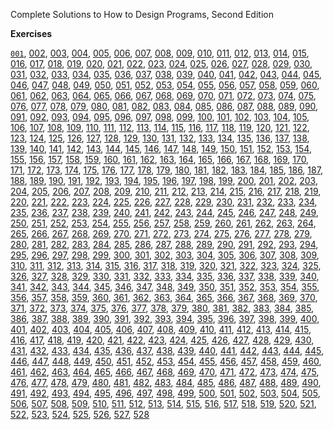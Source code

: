 Complete Solutions to How to Design Programs, Second Edition

**Exercises**

[`001`](https://github.com/how-to-design-programs/how-to-design-programs-solutions/blob/master/src/001.rkt), [002](https://github.com/how-to-design-programs/how-to-design-programs-solutions/blob/master/src/002.rkt), [003](https://github.com/how-to-design-programs/how-to-design-programs-solutions/blob/master/src/003.rkt), [004](https://github.com/how-to-design-programs/how-to-design-programs-solutions/blob/master/src/004.rkt), [005](https://github.com/how-to-design-programs/how-to-design-programs-solutions/blob/master/src/005.rkt), [006](https://github.com/how-to-design-programs/how-to-design-programs-solutions/blob/master/src/006.rkt), [007](https://github.com/how-to-design-programs/how-to-design-programs-solutions/blob/master/src/007.rkt), [008](https://github.com/how-to-design-programs/how-to-design-programs-solutions/blob/master/src/008.rkt), [009](https://github.com/how-to-design-programs/how-to-design-programs-solutions/blob/master/src/009.rkt), [010](https://github.com/how-to-design-programs/how-to-design-programs-solutions/blob/master/src/010.rkt), [011](https://github.com/how-to-design-programs/how-to-design-programs-solutions/blob/master/src/011.rkt), [012](https://github.com/how-to-design-programs/how-to-design-programs-solutions/blob/master/src/012.rkt), [013](https://github.com/how-to-design-programs/how-to-design-programs-solutions/blob/master/src/013.rkt), [014](https://github.com/how-to-design-programs/how-to-design-programs-solutions/blob/master/src/014.rkt), [015](https://github.com/how-to-design-programs/how-to-design-programs-solutions/blob/master/src/015.rkt), [016](https://github.com/how-to-design-programs/how-to-design-programs-solutions/blob/master/src/016.rkt), [017](https://github.com/how-to-design-programs/how-to-design-programs-solutions/blob/master/src/017.rkt), [018](https://github.com/how-to-design-programs/how-to-design-programs-solutions/blob/master/src/018.rkt), [019](https://github.com/how-to-design-programs/how-to-design-programs-solutions/blob/master/src/019.rkt), [020](https://github.com/how-to-design-programs/how-to-design-programs-solutions/blob/master/src/020.rkt), [021](https://github.com/how-to-design-programs/how-to-design-programs-solutions/blob/master/src/021.rkt), [022](https://github.com/how-to-design-programs/how-to-design-programs-solutions/blob/master/src/022.rkt), [023](https://github.com/how-to-design-programs/how-to-design-programs-solutions/blob/master/src/023.rkt), [024](https://github.com/how-to-design-programs/how-to-design-programs-solutions/blob/master/src/024.rkt), [025](https://github.com/how-to-design-programs/how-to-design-programs-solutions/blob/master/src/025.rkt), [026](https://github.com/how-to-design-programs/how-to-design-programs-solutions/blob/master/src/026.rkt), [027](https://github.com/how-to-design-programs/how-to-design-programs-solutions/blob/master/src/027.rkt), [028](https://github.com/how-to-design-programs/how-to-design-programs-solutions/blob/master/src/028.rkt), [029](https://github.com/how-to-design-programs/how-to-design-programs-solutions/blob/master/src/029.rkt), [030](https://github.com/how-to-design-programs/how-to-design-programs-solutions/blob/master/src/030.rkt), [031](https://github.com/how-to-design-programs/how-to-design-programs-solutions/blob/master/src/031.rkt), [032](https://github.com/how-to-design-programs/how-to-design-programs-solutions/blob/master/src/032.rkt), [033](https://github.com/how-to-design-programs/how-to-design-programs-solutions/blob/master/src/033.rkt), [034](https://github.com/how-to-design-programs/how-to-design-programs-solutions/blob/master/src/034.rkt), [035](https://github.com/how-to-design-programs/how-to-design-programs-solutions/blob/master/src/035.rkt), [036](https://github.com/how-to-design-programs/how-to-design-programs-solutions/blob/master/src/036.rkt), [037](https://github.com/how-to-design-programs/how-to-design-programs-solutions/blob/master/src/037.rkt), [038](https://github.com/how-to-design-programs/how-to-design-programs-solutions/blob/master/src/038.rkt), [039](https://github.com/how-to-design-programs/how-to-design-programs-solutions/blob/master/src/039.rkt), [040](https://github.com/how-to-design-programs/how-to-design-programs-solutions/blob/master/src/040.rkt), [041](https://github.com/how-to-design-programs/how-to-design-programs-solutions/blob/master/src/041.rkt), [042](https://github.com/how-to-design-programs/how-to-design-programs-solutions/blob/master/src/042.rkt), [043](https://github.com/how-to-design-programs/how-to-design-programs-solutions/blob/master/src/043.rkt), [044](https://github.com/how-to-design-programs/how-to-design-programs-solutions/blob/master/src/044.rkt), [045](https://github.com/how-to-design-programs/how-to-design-programs-solutions/blob/master/src/045.rkt), [046](https://github.com/how-to-design-programs/how-to-design-programs-solutions/blob/master/src/046.rkt), [047](https://github.com/how-to-design-programs/how-to-design-programs-solutions/blob/master/src/047.rkt), [048](https://github.com/how-to-design-programs/how-to-design-programs-solutions/blob/master/src/048.rkt), [049](https://github.com/how-to-design-programs/how-to-design-programs-solutions/blob/master/src/049.rkt), [050](https://github.com/how-to-design-programs/how-to-design-programs-solutions/blob/master/src/050.rkt), [051](https://github.com/how-to-design-programs/how-to-design-programs-solutions/blob/master/src/051.rkt), [052](https://github.com/how-to-design-programs/how-to-design-programs-solutions/blob/master/src/052.rkt), [053](https://github.com/how-to-design-programs/how-to-design-programs-solutions/blob/master/src/053.rkt), [054](https://github.com/how-to-design-programs/how-to-design-programs-solutions/blob/master/src/054.rkt), [055](https://github.com/how-to-design-programs/how-to-design-programs-solutions/blob/master/src/055.rkt), [056](https://github.com/how-to-design-programs/how-to-design-programs-solutions/blob/master/src/056.rkt), [057](https://github.com/how-to-design-programs/how-to-design-programs-solutions/blob/master/src/057.rkt), [058](https://github.com/how-to-design-programs/how-to-design-programs-solutions/blob/master/src/058.rkt), [059](https://github.com/how-to-design-programs/how-to-design-programs-solutions/blob/master/src/059.rkt), [060](https://github.com/how-to-design-programs/how-to-design-programs-solutions/blob/master/src/060.rkt), [061](https://github.com/how-to-design-programs/how-to-design-programs-solutions/blob/master/src/061.rkt), [062](https://github.com/how-to-design-programs/how-to-design-programs-solutions/blob/master/src/062.rkt), [063](https://github.com/how-to-design-programs/how-to-design-programs-solutions/blob/master/src/063.rkt), [064](https://github.com/how-to-design-programs/how-to-design-programs-solutions/blob/master/src/064.rkt), [065](https://github.com/how-to-design-programs/how-to-design-programs-solutions/blob/master/src/065.rkt), [066](https://github.com/how-to-design-programs/how-to-design-programs-solutions/blob/master/src/066.rkt), [067](https://github.com/how-to-design-programs/how-to-design-programs-solutions/blob/master/src/067.rkt), [068](https://github.com/how-to-design-programs/how-to-design-programs-solutions/blob/master/src/068.rkt), [069](https://github.com/how-to-design-programs/how-to-design-programs-solutions/blob/master/src/069.rkt), [070](https://github.com/how-to-design-programs/how-to-design-programs-solutions/blob/master/src/070.rkt), [071](https://github.com/how-to-design-programs/how-to-design-programs-solutions/blob/master/src/071.rkt), [072](https://github.com/how-to-design-programs/how-to-design-programs-solutions/blob/master/src/072.rkt), [073](https://github.com/how-to-design-programs/how-to-design-programs-solutions/blob/master/src/073.rkt), [074](https://github.com/how-to-design-programs/how-to-design-programs-solutions/blob/master/src/074.rkt), [075](https://github.com/how-to-design-programs/how-to-design-programs-solutions/blob/master/src/075.rkt), [076](https://github.com/how-to-design-programs/how-to-design-programs-solutions/blob/master/src/076.rkt), [077](https://github.com/how-to-design-programs/how-to-design-programs-solutions/blob/master/src/077.rkt), [078](https://github.com/how-to-design-programs/how-to-design-programs-solutions/blob/master/src/078.rkt), [079](https://github.com/how-to-design-programs/how-to-design-programs-solutions/blob/master/src/079.rkt), [080](https://github.com/how-to-design-programs/how-to-design-programs-solutions/blob/master/src/080.rkt), [081](https://github.com/how-to-design-programs/how-to-design-programs-solutions/blob/master/src/081.rkt), [082](https://github.com/how-to-design-programs/how-to-design-programs-solutions/blob/master/src/082.rkt), [083](https://github.com/how-to-design-programs/how-to-design-programs-solutions/blob/master/src/083.rkt), [084](https://github.com/how-to-design-programs/how-to-design-programs-solutions/blob/master/src/084.rkt), [085](https://github.com/how-to-design-programs/how-to-design-programs-solutions/blob/master/src/085.rkt), [086](https://github.com/how-to-design-programs/how-to-design-programs-solutions/blob/master/src/086.rkt), [087](https://github.com/how-to-design-programs/how-to-design-programs-solutions/blob/master/src/087.rkt), [088](https://github.com/how-to-design-programs/how-to-design-programs-solutions/blob/master/src/088.rkt), [089](https://github.com/how-to-design-programs/how-to-design-programs-solutions/blob/master/src/089.rkt), [090](https://github.com/how-to-design-programs/how-to-design-programs-solutions/blob/master/src/090.rkt), [091](https://github.com/how-to-design-programs/how-to-design-programs-solutions/blob/master/src/091.rkt), [092](https://github.com/how-to-design-programs/how-to-design-programs-solutions/blob/master/src/092.rkt), [093](https://github.com/how-to-design-programs/how-to-design-programs-solutions/blob/master/src/093.rkt), [094](https://github.com/how-to-design-programs/how-to-design-programs-solutions/blob/master/src/094.rkt), [095](https://github.com/how-to-design-programs/how-to-design-programs-solutions/blob/master/src/095.rkt), [096](https://github.com/how-to-design-programs/how-to-design-programs-solutions/blob/master/src/096.rkt), [097](https://github.com/how-to-design-programs/how-to-design-programs-solutions/blob/master/src/097.rkt), [098](https://github.com/how-to-design-programs/how-to-design-programs-solutions/blob/master/src/098.rkt), [099](https://github.com/how-to-design-programs/how-to-design-programs-solutions/blob/master/src/099.rkt), [100](https://github.com/how-to-design-programs/how-to-design-programs-solutions/blob/master/src/100.rkt), [101](https://github.com/how-to-design-programs/how-to-design-programs-solutions/blob/master/src/101.rkt), [102](https://github.com/how-to-design-programs/how-to-design-programs-solutions/blob/master/src/102.rkt), [103](https://github.com/how-to-design-programs/how-to-design-programs-solutions/blob/master/src/103.rkt), [104](https://github.com/how-to-design-programs/how-to-design-programs-solutions/blob/master/src/104.rkt), [105](https://github.com/how-to-design-programs/how-to-design-programs-solutions/blob/master/src/105.rkt), [106](https://github.com/how-to-design-programs/how-to-design-programs-solutions/blob/master/src/106.rkt), [107](https://github.com/how-to-design-programs/how-to-design-programs-solutions/blob/master/src/107.rkt), [108](https://github.com/how-to-design-programs/how-to-design-programs-solutions/blob/master/src/108.rkt), [109](https://github.com/how-to-design-programs/how-to-design-programs-solutions/blob/master/src/109.rkt), [110](https://github.com/how-to-design-programs/how-to-design-programs-solutions/blob/master/src/110.rkt), [111](https://github.com/how-to-design-programs/how-to-design-programs-solutions/blob/master/src/111.rkt), [112](https://github.com/how-to-design-programs/how-to-design-programs-solutions/blob/master/src/112.rkt), [113](https://github.com/how-to-design-programs/how-to-design-programs-solutions/blob/master/src/113.rkt), [114](https://github.com/how-to-design-programs/how-to-design-programs-solutions/blob/master/src/114.rkt), [115](https://github.com/how-to-design-programs/how-to-design-programs-solutions/blob/master/src/115.rkt), [116](https://github.com/how-to-design-programs/how-to-design-programs-solutions/blob/master/src/116.rkt), [117](https://github.com/how-to-design-programs/how-to-design-programs-solutions/blob/master/src/117.rkt), [118](https://github.com/how-to-design-programs/how-to-design-programs-solutions/blob/master/src/118.rkt), [119](https://github.com/how-to-design-programs/how-to-design-programs-solutions/blob/master/src/119.rkt), [120](https://github.com/how-to-design-programs/how-to-design-programs-solutions/blob/master/src/120.rkt), [121](https://github.com/how-to-design-programs/how-to-design-programs-solutions/blob/master/src/121.rkt), [122](https://github.com/how-to-design-programs/how-to-design-programs-solutions/blob/master/src/122.rkt), [123](https://github.com/how-to-design-programs/how-to-design-programs-solutions/blob/master/src/123.rkt), [124](https://github.com/how-to-design-programs/how-to-design-programs-solutions/blob/master/src/124.rkt), [125](https://github.com/how-to-design-programs/how-to-design-programs-solutions/blob/master/src/125.rkt), [126](https://github.com/how-to-design-programs/how-to-design-programs-solutions/blob/master/src/126.rkt), [127](https://github.com/how-to-design-programs/how-to-design-programs-solutions/blob/master/src/127.rkt), [128](https://github.com/how-to-design-programs/how-to-design-programs-solutions/blob/master/src/128.rkt), [129](https://github.com/how-to-design-programs/how-to-design-programs-solutions/blob/master/src/129.rkt), [130](https://github.com/how-to-design-programs/how-to-design-programs-solutions/blob/master/src/130.rkt), [131](https://github.com/how-to-design-programs/how-to-design-programs-solutions/blob/master/src/131.rkt), [132](https://github.com/how-to-design-programs/how-to-design-programs-solutions/blob/master/src/132.rkt), [133](https://github.com/how-to-design-programs/how-to-design-programs-solutions/blob/master/src/133.rkt), [134](https://github.com/how-to-design-programs/how-to-design-programs-solutions/blob/master/src/134.rkt), [135](https://github.com/how-to-design-programs/how-to-design-programs-solutions/blob/master/src/135.rkt), [136](https://github.com/how-to-design-programs/how-to-design-programs-solutions/blob/master/src/136.rkt), [137](https://github.com/how-to-design-programs/how-to-design-programs-solutions/blob/master/src/137.rkt), [138](https://github.com/how-to-design-programs/how-to-design-programs-solutions/blob/master/src/138.rkt), [139](https://github.com/how-to-design-programs/how-to-design-programs-solutions/blob/master/src/139.rkt), [140](https://github.com/how-to-design-programs/how-to-design-programs-solutions/blob/master/src/140.rkt), [141](https://github.com/how-to-design-programs/how-to-design-programs-solutions/blob/master/src/141.rkt), [142](https://github.com/how-to-design-programs/how-to-design-programs-solutions/blob/master/src/142.rkt), [143](https://github.com/how-to-design-programs/how-to-design-programs-solutions/blob/master/src/143.rkt), [144](https://github.com/how-to-design-programs/how-to-design-programs-solutions/blob/master/src/144.rkt), [145](https://github.com/how-to-design-programs/how-to-design-programs-solutions/blob/master/src/145.rkt), [146](https://github.com/how-to-design-programs/how-to-design-programs-solutions/blob/master/src/146.rkt), [147](https://github.com/how-to-design-programs/how-to-design-programs-solutions/blob/master/src/147.rkt), [148](https://github.com/how-to-design-programs/how-to-design-programs-solutions/blob/master/src/148.rkt), [149](https://github.com/how-to-design-programs/how-to-design-programs-solutions/blob/master/src/149.rkt), [150](https://github.com/how-to-design-programs/how-to-design-programs-solutions/blob/master/src/150.rkt), [151](https://github.com/how-to-design-programs/how-to-design-programs-solutions/blob/master/src/151.rkt), [152](https://github.com/how-to-design-programs/how-to-design-programs-solutions/blob/master/src/152.rkt), [153](https://github.com/how-to-design-programs/how-to-design-programs-solutions/blob/master/src/153.rkt), [154](https://github.com/how-to-design-programs/how-to-design-programs-solutions/blob/master/src/154.rkt), [155](https://github.com/how-to-design-programs/how-to-design-programs-solutions/blob/master/src/155.rkt), [156](https://github.com/how-to-design-programs/how-to-design-programs-solutions/blob/master/src/156.rkt), [157](https://github.com/how-to-design-programs/how-to-design-programs-solutions/blob/master/src/157.rkt), [158](https://github.com/how-to-design-programs/how-to-design-programs-solutions/blob/master/src/158.rkt), [159](https://github.com/how-to-design-programs/how-to-design-programs-solutions/blob/master/src/159.rkt), [160](https://github.com/how-to-design-programs/how-to-design-programs-solutions/blob/master/src/160.rkt), [161](https://github.com/how-to-design-programs/how-to-design-programs-solutions/blob/master/src/161.rkt), [162](https://github.com/how-to-design-programs/how-to-design-programs-solutions/blob/master/src/162.rkt), [163](https://github.com/how-to-design-programs/how-to-design-programs-solutions/blob/master/src/163.rkt), [164](https://github.com/how-to-design-programs/how-to-design-programs-solutions/blob/master/src/164.rkt), [165](https://github.com/how-to-design-programs/how-to-design-programs-solutions/blob/master/src/165.rkt), [166](https://github.com/how-to-design-programs/how-to-design-programs-solutions/blob/master/src/166.rkt), [167](https://github.com/how-to-design-programs/how-to-design-programs-solutions/blob/master/src/167.rkt), [168](https://github.com/how-to-design-programs/how-to-design-programs-solutions/blob/master/src/168.rkt), [169](https://github.com/how-to-design-programs/how-to-design-programs-solutions/blob/master/src/169.rkt), [170](https://github.com/how-to-design-programs/how-to-design-programs-solutions/blob/master/src/170.rkt), [171](https://github.com/how-to-design-programs/how-to-design-programs-solutions/blob/master/src/171.rkt), [172](https://github.com/how-to-design-programs/how-to-design-programs-solutions/blob/master/src/172.rkt), [173](https://github.com/how-to-design-programs/how-to-design-programs-solutions/blob/master/src/173.rkt), [174](https://github.com/how-to-design-programs/how-to-design-programs-solutions/blob/master/src/174.rkt), [175](https://github.com/how-to-design-programs/how-to-design-programs-solutions/blob/master/src/175.rkt), [176](https://github.com/how-to-design-programs/how-to-design-programs-solutions/blob/master/src/176.rkt), [177](https://github.com/how-to-design-programs/how-to-design-programs-solutions/blob/master/src/177.rkt), [178](https://github.com/how-to-design-programs/how-to-design-programs-solutions/blob/master/src/178.rkt), [179](https://github.com/how-to-design-programs/how-to-design-programs-solutions/blob/master/src/179.rkt), [180](https://github.com/how-to-design-programs/how-to-design-programs-solutions/blob/master/src/180.rkt), [181](https://github.com/how-to-design-programs/how-to-design-programs-solutions/blob/master/src/181.rkt), [182](https://github.com/how-to-design-programs/how-to-design-programs-solutions/blob/master/src/182.rkt), [183](https://github.com/how-to-design-programs/how-to-design-programs-solutions/blob/master/src/183.rkt), [184](https://github.com/how-to-design-programs/how-to-design-programs-solutions/blob/master/src/184.rkt), [185](https://github.com/how-to-design-programs/how-to-design-programs-solutions/blob/master/src/185.rkt), [186](https://github.com/how-to-design-programs/how-to-design-programs-solutions/blob/master/src/186.rkt), [187](https://github.com/how-to-design-programs/how-to-design-programs-solutions/blob/master/src/187.rkt), [188](https://github.com/how-to-design-programs/how-to-design-programs-solutions/blob/master/src/188.rkt), [189](https://github.com/how-to-design-programs/how-to-design-programs-solutions/blob/master/src/189.rkt), [190](https://github.com/how-to-design-programs/how-to-design-programs-solutions/blob/master/src/190.rkt), [191](https://github.com/how-to-design-programs/how-to-design-programs-solutions/blob/master/src/191.rkt), [192](https://github.com/how-to-design-programs/how-to-design-programs-solutions/blob/master/src/192.rkt), [193](https://github.com/how-to-design-programs/how-to-design-programs-solutions/blob/master/src/193.rkt), [194](https://github.com/how-to-design-programs/how-to-design-programs-solutions/blob/master/src/194.rkt), [195](https://github.com/how-to-design-programs/how-to-design-programs-solutions/blob/master/src/195.rkt), [196](https://github.com/how-to-design-programs/how-to-design-programs-solutions/blob/master/src/196.rkt), [197](https://github.com/how-to-design-programs/how-to-design-programs-solutions/blob/master/src/197.rkt), [198](https://github.com/how-to-design-programs/how-to-design-programs-solutions/blob/master/src/198.rkt), [199](https://github.com/how-to-design-programs/how-to-design-programs-solutions/blob/master/src/199.rkt), [200](https://github.com/how-to-design-programs/how-to-design-programs-solutions/blob/master/src/200.rkt), [201](https://github.com/how-to-design-programs/how-to-design-programs-solutions/blob/master/src/201.rkt), [202](https://github.com/how-to-design-programs/how-to-design-programs-solutions/blob/master/src/202.rkt), [203](https://github.com/how-to-design-programs/how-to-design-programs-solutions/blob/master/src/203.rkt), [204](https://github.com/how-to-design-programs/how-to-design-programs-solutions/blob/master/src/204.rkt), [205](https://github.com/how-to-design-programs/how-to-design-programs-solutions/blob/master/src/205.rkt), [206](https://github.com/how-to-design-programs/how-to-design-programs-solutions/blob/master/src/206.rkt), [207](https://github.com/how-to-design-programs/how-to-design-programs-solutions/blob/master/src/207.rkt), [208](https://github.com/how-to-design-programs/how-to-design-programs-solutions/blob/master/src/208.rkt), [209](https://github.com/how-to-design-programs/how-to-design-programs-solutions/blob/master/src/209.rkt), [210](https://github.com/how-to-design-programs/how-to-design-programs-solutions/blob/master/src/210.rkt), [211](https://github.com/how-to-design-programs/how-to-design-programs-solutions/blob/master/src/211.rkt), [212](https://github.com/how-to-design-programs/how-to-design-programs-solutions/blob/master/src/212.rkt), [213](https://github.com/how-to-design-programs/how-to-design-programs-solutions/blob/master/src/213.rkt), [214](https://github.com/how-to-design-programs/how-to-design-programs-solutions/blob/master/src/214.rkt), [215](https://github.com/how-to-design-programs/how-to-design-programs-solutions/blob/master/src/215.rkt), [216](https://github.com/how-to-design-programs/how-to-design-programs-solutions/blob/master/src/216.rkt), [217](https://github.com/how-to-design-programs/how-to-design-programs-solutions/blob/master/src/217.rkt), [218](https://github.com/how-to-design-programs/how-to-design-programs-solutions/blob/master/src/218.rkt), [219](https://github.com/how-to-design-programs/how-to-design-programs-solutions/blob/master/src/219.rkt), [220](https://github.com/how-to-design-programs/how-to-design-programs-solutions/blob/master/src/220.rkt), [221](https://github.com/how-to-design-programs/how-to-design-programs-solutions/blob/master/src/221.rkt), [222](https://github.com/how-to-design-programs/how-to-design-programs-solutions/blob/master/src/222.rkt), [223](https://github.com/how-to-design-programs/how-to-design-programs-solutions/blob/master/src/223.rkt), [224](https://github.com/how-to-design-programs/how-to-design-programs-solutions/blob/master/src/224.rkt), [225](https://github.com/how-to-design-programs/how-to-design-programs-solutions/blob/master/src/225.rkt), [226](https://github.com/how-to-design-programs/how-to-design-programs-solutions/blob/master/src/226.rkt), [227](https://github.com/how-to-design-programs/how-to-design-programs-solutions/blob/master/src/227.rkt), [228](https://github.com/how-to-design-programs/how-to-design-programs-solutions/blob/master/src/228.rkt), [229](https://github.com/how-to-design-programs/how-to-design-programs-solutions/blob/master/src/229.rkt), [230](https://github.com/how-to-design-programs/how-to-design-programs-solutions/blob/master/src/230.rkt), [231](https://github.com/how-to-design-programs/how-to-design-programs-solutions/blob/master/src/231.rkt), [232](https://github.com/how-to-design-programs/how-to-design-programs-solutions/blob/master/src/232.rkt), [233](https://github.com/how-to-design-programs/how-to-design-programs-solutions/blob/master/src/233.rkt), [234](https://github.com/how-to-design-programs/how-to-design-programs-solutions/blob/master/src/234.rkt), [235](https://github.com/how-to-design-programs/how-to-design-programs-solutions/blob/master/src/235.rkt), [236](https://github.com/how-to-design-programs/how-to-design-programs-solutions/blob/master/src/236.rkt), [237](https://github.com/how-to-design-programs/how-to-design-programs-solutions/blob/master/src/237.rkt), [238](https://github.com/how-to-design-programs/how-to-design-programs-solutions/blob/master/src/238.rkt), [239](https://github.com/how-to-design-programs/how-to-design-programs-solutions/blob/master/src/239.rkt), [240](https://github.com/how-to-design-programs/how-to-design-programs-solutions/blob/master/src/240.rkt), [241](https://github.com/how-to-design-programs/how-to-design-programs-solutions/blob/master/src/241.rkt), [242](https://github.com/how-to-design-programs/how-to-design-programs-solutions/blob/master/src/242.rkt), [243](https://github.com/how-to-design-programs/how-to-design-programs-solutions/blob/master/src/243.rkt), [244](https://github.com/how-to-design-programs/how-to-design-programs-solutions/blob/master/src/244.rkt), [245](https://github.com/how-to-design-programs/how-to-design-programs-solutions/blob/master/src/245.rkt), [246](https://github.com/how-to-design-programs/how-to-design-programs-solutions/blob/master/src/246.rkt), [247](https://github.com/how-to-design-programs/how-to-design-programs-solutions/blob/master/src/247.rkt), [248](https://github.com/how-to-design-programs/how-to-design-programs-solutions/blob/master/src/248.rkt), [249](https://github.com/how-to-design-programs/how-to-design-programs-solutions/blob/master/src/249.rkt), [250](https://github.com/how-to-design-programs/how-to-design-programs-solutions/blob/master/src/250.rkt), [251](https://github.com/how-to-design-programs/how-to-design-programs-solutions/blob/master/src/251.rkt), [252](https://github.com/how-to-design-programs/how-to-design-programs-solutions/blob/master/src/252.rkt), [253](https://github.com/how-to-design-programs/how-to-design-programs-solutions/blob/master/src/253.rkt), [254](https://github.com/how-to-design-programs/how-to-design-programs-solutions/blob/master/src/254.rkt), [255](https://github.com/how-to-design-programs/how-to-design-programs-solutions/blob/master/src/255.rkt), [256](https://github.com/how-to-design-programs/how-to-design-programs-solutions/blob/master/src/256.rkt), [257](https://github.com/how-to-design-programs/how-to-design-programs-solutions/blob/master/src/257.rkt), [258](https://github.com/how-to-design-programs/how-to-design-programs-solutions/blob/master/src/258.rkt), [259](https://github.com/how-to-design-programs/how-to-design-programs-solutions/blob/master/src/259.rkt), [260](https://github.com/how-to-design-programs/how-to-design-programs-solutions/blob/master/src/260.rkt), [261](https://github.com/how-to-design-programs/how-to-design-programs-solutions/blob/master/src/261.rkt), [262](https://github.com/how-to-design-programs/how-to-design-programs-solutions/blob/master/src/262.rkt), [263](https://github.com/how-to-design-programs/how-to-design-programs-solutions/blob/master/src/263.rkt), [264](https://github.com/how-to-design-programs/how-to-design-programs-solutions/blob/master/src/264.rkt), [265](https://github.com/how-to-design-programs/how-to-design-programs-solutions/blob/master/src/265.rkt), [266](https://github.com/how-to-design-programs/how-to-design-programs-solutions/blob/master/src/266.rkt), [267](https://github.com/how-to-design-programs/how-to-design-programs-solutions/blob/master/src/267.rkt), [268](https://github.com/how-to-design-programs/how-to-design-programs-solutions/blob/master/src/268.rkt), [269](https://github.com/how-to-design-programs/how-to-design-programs-solutions/blob/master/src/269.rkt), [270](https://github.com/how-to-design-programs/how-to-design-programs-solutions/blob/master/src/270.rkt), [271](https://github.com/how-to-design-programs/how-to-design-programs-solutions/blob/master/src/271.rkt), [272](https://github.com/how-to-design-programs/how-to-design-programs-solutions/blob/master/src/272.rkt), [273](https://github.com/how-to-design-programs/how-to-design-programs-solutions/blob/master/src/273.rkt), [274](https://github.com/how-to-design-programs/how-to-design-programs-solutions/blob/master/src/274.rkt), [275](https://github.com/how-to-design-programs/how-to-design-programs-solutions/blob/master/src/275.rkt), [276](https://github.com/how-to-design-programs/how-to-design-programs-solutions/blob/master/src/276.rkt), [277](https://github.com/how-to-design-programs/how-to-design-programs-solutions/blob/master/src/277.rkt), [278](https://github.com/how-to-design-programs/how-to-design-programs-solutions/blob/master/src/278.rkt), [279](https://github.com/how-to-design-programs/how-to-design-programs-solutions/blob/master/src/279.rkt), [280](https://github.com/how-to-design-programs/how-to-design-programs-solutions/blob/master/src/280.rkt), [281](https://github.com/how-to-design-programs/how-to-design-programs-solutions/blob/master/src/281.rkt), [282](https://github.com/how-to-design-programs/how-to-design-programs-solutions/blob/master/src/282.rkt), [283](https://github.com/how-to-design-programs/how-to-design-programs-solutions/blob/master/src/283.rkt), [284](https://github.com/how-to-design-programs/how-to-design-programs-solutions/blob/master/src/284.rkt), [285](https://github.com/how-to-design-programs/how-to-design-programs-solutions/blob/master/src/285.rkt), [286](https://github.com/how-to-design-programs/how-to-design-programs-solutions/blob/master/src/286.rkt), [287](https://github.com/how-to-design-programs/how-to-design-programs-solutions/blob/master/src/287.rkt), [288](https://github.com/how-to-design-programs/how-to-design-programs-solutions/blob/master/src/288.rkt), [289](https://github.com/how-to-design-programs/how-to-design-programs-solutions/blob/master/src/289.rkt), [290](https://github.com/how-to-design-programs/how-to-design-programs-solutions/blob/master/src/290.rkt), [291](https://github.com/how-to-design-programs/how-to-design-programs-solutions/blob/master/src/291.rkt), [292](https://github.com/how-to-design-programs/how-to-design-programs-solutions/blob/master/src/292.rkt), [293](https://github.com/how-to-design-programs/how-to-design-programs-solutions/blob/master/src/293.rkt), [294](https://github.com/how-to-design-programs/how-to-design-programs-solutions/blob/master/src/294.rkt), [295](https://github.com/how-to-design-programs/how-to-design-programs-solutions/blob/master/src/295.rkt), [296](https://github.com/how-to-design-programs/how-to-design-programs-solutions/blob/master/src/296.rkt), [297](https://github.com/how-to-design-programs/how-to-design-programs-solutions/blob/master/src/297.rkt), [298](https://github.com/how-to-design-programs/how-to-design-programs-solutions/blob/master/src/298.rkt), [299](https://github.com/how-to-design-programs/how-to-design-programs-solutions/blob/master/src/299.rkt), [300](https://github.com/how-to-design-programs/how-to-design-programs-solutions/blob/master/src/300.rkt), [301](https://github.com/how-to-design-programs/how-to-design-programs-solutions/blob/master/src/301.rkt), [302](https://github.com/how-to-design-programs/how-to-design-programs-solutions/blob/master/src/302.rkt), [303](https://github.com/how-to-design-programs/how-to-design-programs-solutions/blob/master/src/303.rkt), [304](https://github.com/how-to-design-programs/how-to-design-programs-solutions/blob/master/src/304.rkt), [305](https://github.com/how-to-design-programs/how-to-design-programs-solutions/blob/master/src/305.rkt), [306](https://github.com/how-to-design-programs/how-to-design-programs-solutions/blob/master/src/306.rkt), [307](https://github.com/how-to-design-programs/how-to-design-programs-solutions/blob/master/src/307.rkt), [308](https://github.com/how-to-design-programs/how-to-design-programs-solutions/blob/master/src/308.rkt), [309](https://github.com/how-to-design-programs/how-to-design-programs-solutions/blob/master/src/309.rkt), [310](https://github.com/how-to-design-programs/how-to-design-programs-solutions/blob/master/src/310.rkt), [311](https://github.com/how-to-design-programs/how-to-design-programs-solutions/blob/master/src/311.rkt), [312](https://github.com/how-to-design-programs/how-to-design-programs-solutions/blob/master/src/312.rkt), [313](https://github.com/how-to-design-programs/how-to-design-programs-solutions/blob/master/src/313.rkt), [314](https://github.com/how-to-design-programs/how-to-design-programs-solutions/blob/master/src/314.rkt), [315](https://github.com/how-to-design-programs/how-to-design-programs-solutions/blob/master/src/315.rkt), [316](https://github.com/how-to-design-programs/how-to-design-programs-solutions/blob/master/src/316.rkt), [317](https://github.com/how-to-design-programs/how-to-design-programs-solutions/blob/master/src/317.rkt), [318](https://github.com/how-to-design-programs/how-to-design-programs-solutions/blob/master/src/318.rkt), [319](https://github.com/how-to-design-programs/how-to-design-programs-solutions/blob/master/src/319.rkt), [320](https://github.com/how-to-design-programs/how-to-design-programs-solutions/blob/master/src/320.rkt), [321](https://github.com/how-to-design-programs/how-to-design-programs-solutions/blob/master/src/321.rkt), [322](https://github.com/how-to-design-programs/how-to-design-programs-solutions/blob/master/src/322.rkt), [323](https://github.com/how-to-design-programs/how-to-design-programs-solutions/blob/master/src/323.rkt), [324](https://github.com/how-to-design-programs/how-to-design-programs-solutions/blob/master/src/324.rkt), [325](https://github.com/how-to-design-programs/how-to-design-programs-solutions/blob/master/src/325.rkt), [326](https://github.com/how-to-design-programs/how-to-design-programs-solutions/blob/master/src/326.rkt), [327](https://github.com/how-to-design-programs/how-to-design-programs-solutions/blob/master/src/327.rkt), [328](https://github.com/how-to-design-programs/how-to-design-programs-solutions/blob/master/src/328.rkt), [329](https://github.com/how-to-design-programs/how-to-design-programs-solutions/blob/master/src/329.rkt), [330](https://github.com/how-to-design-programs/how-to-design-programs-solutions/blob/master/src/330.rkt), [331](https://github.com/how-to-design-programs/how-to-design-programs-solutions/blob/master/src/331.rkt), [332](https://github.com/how-to-design-programs/how-to-design-programs-solutions/blob/master/src/332.rkt), [333](https://github.com/how-to-design-programs/how-to-design-programs-solutions/blob/master/src/333.rkt), [334](https://github.com/how-to-design-programs/how-to-design-programs-solutions/blob/master/src/334.rkt), [335](https://github.com/how-to-design-programs/how-to-design-programs-solutions/blob/master/src/335.rkt), [336](https://github.com/how-to-design-programs/how-to-design-programs-solutions/blob/master/src/336.rkt), [337](https://github.com/how-to-design-programs/how-to-design-programs-solutions/blob/master/src/337.rkt), [338](https://github.com/how-to-design-programs/how-to-design-programs-solutions/blob/master/src/338.rkt), [339](https://github.com/how-to-design-programs/how-to-design-programs-solutions/blob/master/src/339.rkt), [340](https://github.com/how-to-design-programs/how-to-design-programs-solutions/blob/master/src/340.rkt), [341](https://github.com/how-to-design-programs/how-to-design-programs-solutions/blob/master/src/341.rkt), [342](https://github.com/how-to-design-programs/how-to-design-programs-solutions/blob/master/src/342.rkt), [343](https://github.com/how-to-design-programs/how-to-design-programs-solutions/blob/master/src/343.rkt), [344](https://github.com/how-to-design-programs/how-to-design-programs-solutions/blob/master/src/344.rkt), [345](https://github.com/how-to-design-programs/how-to-design-programs-solutions/blob/master/src/345.rkt), [346](https://github.com/how-to-design-programs/how-to-design-programs-solutions/blob/master/src/346.rkt), [347](https://github.com/how-to-design-programs/how-to-design-programs-solutions/blob/master/src/347.rkt), [348](https://github.com/how-to-design-programs/how-to-design-programs-solutions/blob/master/src/348.rkt), [349](https://github.com/how-to-design-programs/how-to-design-programs-solutions/blob/master/src/349.rkt), [350](https://github.com/how-to-design-programs/how-to-design-programs-solutions/blob/master/src/350.rkt), [351](https://github.com/how-to-design-programs/how-to-design-programs-solutions/blob/master/src/351.rkt), [352](https://github.com/how-to-design-programs/how-to-design-programs-solutions/blob/master/src/352.rkt), [353](https://github.com/how-to-design-programs/how-to-design-programs-solutions/blob/master/src/353.rkt), [354](https://github.com/how-to-design-programs/how-to-design-programs-solutions/blob/master/src/354.rkt), [355](https://github.com/how-to-design-programs/how-to-design-programs-solutions/blob/master/src/355.rkt), [356](https://github.com/how-to-design-programs/how-to-design-programs-solutions/blob/master/src/356.rkt), [357](https://github.com/how-to-design-programs/how-to-design-programs-solutions/blob/master/src/357.rkt), [358](https://github.com/how-to-design-programs/how-to-design-programs-solutions/blob/master/src/358.rkt), [359](https://github.com/how-to-design-programs/how-to-design-programs-solutions/blob/master/src/359.rkt), [360](https://github.com/how-to-design-programs/how-to-design-programs-solutions/blob/master/src/360.rkt), [361](https://github.com/how-to-design-programs/how-to-design-programs-solutions/blob/master/src/361.rkt), [362](https://github.com/how-to-design-programs/how-to-design-programs-solutions/blob/master/src/362.rkt), [363](https://github.com/how-to-design-programs/how-to-design-programs-solutions/blob/master/src/363.rkt), [364](https://github.com/how-to-design-programs/how-to-design-programs-solutions/blob/master/src/364.rkt), [365](https://github.com/how-to-design-programs/how-to-design-programs-solutions/blob/master/src/365.rkt), [366](https://github.com/how-to-design-programs/how-to-design-programs-solutions/blob/master/src/366.rkt), [367](https://github.com/how-to-design-programs/how-to-design-programs-solutions/blob/master/src/367.rkt), [368](https://github.com/how-to-design-programs/how-to-design-programs-solutions/blob/master/src/368.rkt), [369](https://github.com/how-to-design-programs/how-to-design-programs-solutions/blob/master/src/369.rkt), [370](https://github.com/how-to-design-programs/how-to-design-programs-solutions/blob/master/src/370.rkt), [371](https://github.com/how-to-design-programs/how-to-design-programs-solutions/blob/master/src/371.rkt), [372](https://github.com/how-to-design-programs/how-to-design-programs-solutions/blob/master/src/372.rkt), [373](https://github.com/how-to-design-programs/how-to-design-programs-solutions/blob/master/src/373.rkt), [374](https://github.com/how-to-design-programs/how-to-design-programs-solutions/blob/master/src/374.rkt), [375](https://github.com/how-to-design-programs/how-to-design-programs-solutions/blob/master/src/375.rkt), [376](https://github.com/how-to-design-programs/how-to-design-programs-solutions/blob/master/src/376.rkt), [377](https://github.com/how-to-design-programs/how-to-design-programs-solutions/blob/master/src/377.rkt), [378](https://github.com/how-to-design-programs/how-to-design-programs-solutions/blob/master/src/378.rkt), [379](https://github.com/how-to-design-programs/how-to-design-programs-solutions/blob/master/src/379.rkt), [380](https://github.com/how-to-design-programs/how-to-design-programs-solutions/blob/master/src/380.rkt), [381](https://github.com/how-to-design-programs/how-to-design-programs-solutions/blob/master/src/381.rkt), [382](https://github.com/how-to-design-programs/how-to-design-programs-solutions/blob/master/src/382.rkt), [383](https://github.com/how-to-design-programs/how-to-design-programs-solutions/blob/master/src/383.rkt), [384](https://github.com/how-to-design-programs/how-to-design-programs-solutions/blob/master/src/384.rkt), [385](https://github.com/how-to-design-programs/how-to-design-programs-solutions/blob/master/src/385.rkt), [386](https://github.com/how-to-design-programs/how-to-design-programs-solutions/blob/master/src/386.rkt), [387](https://github.com/how-to-design-programs/how-to-design-programs-solutions/blob/master/src/387.rkt), [388](https://github.com/how-to-design-programs/how-to-design-programs-solutions/blob/master/src/388.rkt), [389](https://github.com/how-to-design-programs/how-to-design-programs-solutions/blob/master/src/389.rkt), [390](https://github.com/how-to-design-programs/how-to-design-programs-solutions/blob/master/src/390.rkt), [391](https://github.com/how-to-design-programs/how-to-design-programs-solutions/blob/master/src/391.rkt), [392](https://github.com/how-to-design-programs/how-to-design-programs-solutions/blob/master/src/392.rkt), [393](https://github.com/how-to-design-programs/how-to-design-programs-solutions/blob/master/src/393.rkt), [394](https://github.com/how-to-design-programs/how-to-design-programs-solutions/blob/master/src/394.rkt), [395](https://github.com/how-to-design-programs/how-to-design-programs-solutions/blob/master/src/395.rkt), [396](https://github.com/how-to-design-programs/how-to-design-programs-solutions/blob/master/src/396.rkt), [397](https://github.com/how-to-design-programs/how-to-design-programs-solutions/blob/master/src/397.rkt), [398](https://github.com/how-to-design-programs/how-to-design-programs-solutions/blob/master/src/398.rkt), [399](https://github.com/how-to-design-programs/how-to-design-programs-solutions/blob/master/src/399.rkt), [400](https://github.com/how-to-design-programs/how-to-design-programs-solutions/blob/master/src/400.rkt), [401](https://github.com/how-to-design-programs/how-to-design-programs-solutions/blob/master/src/401.rkt), [402](https://github.com/how-to-design-programs/how-to-design-programs-solutions/blob/master/src/402.rkt), [403](https://github.com/how-to-design-programs/how-to-design-programs-solutions/blob/master/src/403.rkt), [404](https://github.com/how-to-design-programs/how-to-design-programs-solutions/blob/master/src/404.rkt), [405](https://github.com/how-to-design-programs/how-to-design-programs-solutions/blob/master/src/405.rkt), [406](https://github.com/how-to-design-programs/how-to-design-programs-solutions/blob/master/src/406.rkt), [407](https://github.com/how-to-design-programs/how-to-design-programs-solutions/blob/master/src/407.rkt), [408](https://github.com/how-to-design-programs/how-to-design-programs-solutions/blob/master/src/408.rkt), [409](https://github.com/how-to-design-programs/how-to-design-programs-solutions/blob/master/src/409.rkt), [410](https://github.com/how-to-design-programs/how-to-design-programs-solutions/blob/master/src/410.rkt), [411](https://github.com/how-to-design-programs/how-to-design-programs-solutions/blob/master/src/411.rkt), [412](https://github.com/how-to-design-programs/how-to-design-programs-solutions/blob/master/src/412.rkt), [413](https://github.com/how-to-design-programs/how-to-design-programs-solutions/blob/master/src/413.rkt), [414](https://github.com/how-to-design-programs/how-to-design-programs-solutions/blob/master/src/414.rkt), [415](https://github.com/how-to-design-programs/how-to-design-programs-solutions/blob/master/src/415.rkt), [416](https://github.com/how-to-design-programs/how-to-design-programs-solutions/blob/master/src/416.rkt), [417](https://github.com/how-to-design-programs/how-to-design-programs-solutions/blob/master/src/417.rkt), [418](https://github.com/how-to-design-programs/how-to-design-programs-solutions/blob/master/src/418.rkt), [419](https://github.com/how-to-design-programs/how-to-design-programs-solutions/blob/master/src/419.rkt), [420](https://github.com/how-to-design-programs/how-to-design-programs-solutions/blob/master/src/420.rkt), [421](https://github.com/how-to-design-programs/how-to-design-programs-solutions/blob/master/src/421.rkt), [422](https://github.com/how-to-design-programs/how-to-design-programs-solutions/blob/master/src/422.rkt), [423](https://github.com/how-to-design-programs/how-to-design-programs-solutions/blob/master/src/423.rkt), [424](https://github.com/how-to-design-programs/how-to-design-programs-solutions/blob/master/src/424.rkt), [425](https://github.com/how-to-design-programs/how-to-design-programs-solutions/blob/master/src/425.rkt), [426](https://github.com/how-to-design-programs/how-to-design-programs-solutions/blob/master/src/426.rkt), [427](https://github.com/how-to-design-programs/how-to-design-programs-solutions/blob/master/src/427.rkt), [428](https://github.com/how-to-design-programs/how-to-design-programs-solutions/blob/master/src/428.rkt), [429](https://github.com/how-to-design-programs/how-to-design-programs-solutions/blob/master/src/429.rkt), [430](https://github.com/how-to-design-programs/how-to-design-programs-solutions/blob/master/src/430.rkt), [431](https://github.com/how-to-design-programs/how-to-design-programs-solutions/blob/master/src/431.rkt), [432](https://github.com/how-to-design-programs/how-to-design-programs-solutions/blob/master/src/432.rkt), [433](https://github.com/how-to-design-programs/how-to-design-programs-solutions/blob/master/src/433.rkt), [434](https://github.com/how-to-design-programs/how-to-design-programs-solutions/blob/master/src/434.rkt), [435](https://github.com/how-to-design-programs/how-to-design-programs-solutions/blob/master/src/435.rkt), [436](https://github.com/how-to-design-programs/how-to-design-programs-solutions/blob/master/src/436.rkt), [437](https://github.com/how-to-design-programs/how-to-design-programs-solutions/blob/master/src/437.rkt), [438](https://github.com/how-to-design-programs/how-to-design-programs-solutions/blob/master/src/438.rkt), [439](https://github.com/how-to-design-programs/how-to-design-programs-solutions/blob/master/src/439.rkt), [440](https://github.com/how-to-design-programs/how-to-design-programs-solutions/blob/master/src/440.rkt), [441](https://github.com/how-to-design-programs/how-to-design-programs-solutions/blob/master/src/441.rkt), [442](https://github.com/how-to-design-programs/how-to-design-programs-solutions/blob/master/src/442.rkt), [443](https://github.com/how-to-design-programs/how-to-design-programs-solutions/blob/master/src/443.rkt), [444](https://github.com/how-to-design-programs/how-to-design-programs-solutions/blob/master/src/444.rkt), [445](https://github.com/how-to-design-programs/how-to-design-programs-solutions/blob/master/src/445.rkt), [446](https://github.com/how-to-design-programs/how-to-design-programs-solutions/blob/master/src/446.rkt), [447](https://github.com/how-to-design-programs/how-to-design-programs-solutions/blob/master/src/447.rkt), [448](https://github.com/how-to-design-programs/how-to-design-programs-solutions/blob/master/src/448.rkt), [449](https://github.com/how-to-design-programs/how-to-design-programs-solutions/blob/master/src/449.rkt), [450](https://github.com/how-to-design-programs/how-to-design-programs-solutions/blob/master/src/450.rkt), [451](https://github.com/how-to-design-programs/how-to-design-programs-solutions/blob/master/src/451.rkt), [452](https://github.com/how-to-design-programs/how-to-design-programs-solutions/blob/master/src/452.rkt), [453](https://github.com/how-to-design-programs/how-to-design-programs-solutions/blob/master/src/453.rkt), [454](https://github.com/how-to-design-programs/how-to-design-programs-solutions/blob/master/src/454.rkt), [455](https://github.com/how-to-design-programs/how-to-design-programs-solutions/blob/master/src/455.rkt), [456](https://github.com/how-to-design-programs/how-to-design-programs-solutions/blob/master/src/456.rkt), [457](https://github.com/how-to-design-programs/how-to-design-programs-solutions/blob/master/src/457.rkt), [458](https://github.com/how-to-design-programs/how-to-design-programs-solutions/blob/master/src/458.rkt), [459](https://github.com/how-to-design-programs/how-to-design-programs-solutions/blob/master/src/459.rkt), [460](https://github.com/how-to-design-programs/how-to-design-programs-solutions/blob/master/src/460.rkt), [461](https://github.com/how-to-design-programs/how-to-design-programs-solutions/blob/master/src/461.rkt), [462](https://github.com/how-to-design-programs/how-to-design-programs-solutions/blob/master/src/462.rkt), [463](https://github.com/how-to-design-programs/how-to-design-programs-solutions/blob/master/src/463.rkt), [464](https://github.com/how-to-design-programs/how-to-design-programs-solutions/blob/master/src/464.rkt), [465](https://github.com/how-to-design-programs/how-to-design-programs-solutions/blob/master/src/465.rkt), [466](https://github.com/how-to-design-programs/how-to-design-programs-solutions/blob/master/src/466.rkt), [467](https://github.com/how-to-design-programs/how-to-design-programs-solutions/blob/master/src/467.rkt), [468](https://github.com/how-to-design-programs/how-to-design-programs-solutions/blob/master/src/468.rkt), [469](https://github.com/how-to-design-programs/how-to-design-programs-solutions/blob/master/src/469.rkt), [470](https://github.com/how-to-design-programs/how-to-design-programs-solutions/blob/master/src/470.rkt), [471](https://github.com/how-to-design-programs/how-to-design-programs-solutions/blob/master/src/471.rkt), [472](https://github.com/how-to-design-programs/how-to-design-programs-solutions/blob/master/src/472.rkt), [473](https://github.com/how-to-design-programs/how-to-design-programs-solutions/blob/master/src/473.rkt), [474](https://github.com/how-to-design-programs/how-to-design-programs-solutions/blob/master/src/474.rkt), [475](https://github.com/how-to-design-programs/how-to-design-programs-solutions/blob/master/src/475.rkt), [476](https://github.com/how-to-design-programs/how-to-design-programs-solutions/blob/master/src/476.rkt), [477](https://github.com/how-to-design-programs/how-to-design-programs-solutions/blob/master/src/477.rkt), [478](https://github.com/how-to-design-programs/how-to-design-programs-solutions/blob/master/src/478.rkt), [479](https://github.com/how-to-design-programs/how-to-design-programs-solutions/blob/master/src/479.rkt), [480](https://github.com/how-to-design-programs/how-to-design-programs-solutions/blob/master/src/480.rkt), [481](https://github.com/how-to-design-programs/how-to-design-programs-solutions/blob/master/src/481.rkt), [482](https://github.com/how-to-design-programs/how-to-design-programs-solutions/blob/master/src/482.rkt), [483](https://github.com/how-to-design-programs/how-to-design-programs-solutions/blob/master/src/483.rkt), [484](https://github.com/how-to-design-programs/how-to-design-programs-solutions/blob/master/src/484.rkt), [485](https://github.com/how-to-design-programs/how-to-design-programs-solutions/blob/master/src/485.rkt), [486](https://github.com/how-to-design-programs/how-to-design-programs-solutions/blob/master/src/486.rkt), [487](https://github.com/how-to-design-programs/how-to-design-programs-solutions/blob/master/src/487.rkt), [488](https://github.com/how-to-design-programs/how-to-design-programs-solutions/blob/master/src/488.rkt), [489](https://github.com/how-to-design-programs/how-to-design-programs-solutions/blob/master/src/489.rkt), [490](https://github.com/how-to-design-programs/how-to-design-programs-solutions/blob/master/src/490.rkt), [491](https://github.com/how-to-design-programs/how-to-design-programs-solutions/blob/master/src/491.rkt), [492](https://github.com/how-to-design-programs/how-to-design-programs-solutions/blob/master/src/492.rkt), [493](https://github.com/how-to-design-programs/how-to-design-programs-solutions/blob/master/src/493.rkt), [494](https://github.com/how-to-design-programs/how-to-design-programs-solutions/blob/master/src/494.rkt), [495](https://github.com/how-to-design-programs/how-to-design-programs-solutions/blob/master/src/495.rkt), [496](https://github.com/how-to-design-programs/how-to-design-programs-solutions/blob/master/src/496.rkt), [497](https://github.com/how-to-design-programs/how-to-design-programs-solutions/blob/master/src/497.rkt), [498](https://github.com/how-to-design-programs/how-to-design-programs-solutions/blob/master/src/498.rkt), [499](https://github.com/how-to-design-programs/how-to-design-programs-solutions/blob/master/src/499.rkt), [500](https://github.com/how-to-design-programs/how-to-design-programs-solutions/blob/master/src/500.rkt), [501](https://github.com/how-to-design-programs/how-to-design-programs-solutions/blob/master/src/501.rkt), [502](https://github.com/how-to-design-programs/how-to-design-programs-solutions/blob/master/src/502.rkt), [503](https://github.com/how-to-design-programs/how-to-design-programs-solutions/blob/master/src/503.rkt), [504](https://github.com/how-to-design-programs/how-to-design-programs-solutions/blob/master/src/504.rkt), [505](https://github.com/how-to-design-programs/how-to-design-programs-solutions/blob/master/src/505.rkt), [506](https://github.com/how-to-design-programs/how-to-design-programs-solutions/blob/master/src/506.rkt), [507](https://github.com/how-to-design-programs/how-to-design-programs-solutions/blob/master/src/507.rkt), [508](https://github.com/how-to-design-programs/how-to-design-programs-solutions/blob/master/src/508.rkt), [509](https://github.com/how-to-design-programs/how-to-design-programs-solutions/blob/master/src/509.rkt), [510](https://github.com/how-to-design-programs/how-to-design-programs-solutions/blob/master/src/510.rkt), [511](https://github.com/how-to-design-programs/how-to-design-programs-solutions/blob/master/src/511.rkt), [512](https://github.com/how-to-design-programs/how-to-design-programs-solutions/blob/master/src/512.rkt), [513](https://github.com/how-to-design-programs/how-to-design-programs-solutions/blob/master/src/513.rkt), [514](https://github.com/how-to-design-programs/how-to-design-programs-solutions/blob/master/src/514.rkt), [515](https://github.com/how-to-design-programs/how-to-design-programs-solutions/blob/master/src/515.rkt), [516](https://github.com/how-to-design-programs/how-to-design-programs-solutions/blob/master/src/516.rkt), [517](https://github.com/how-to-design-programs/how-to-design-programs-solutions/blob/master/src/517.rkt), [518](https://github.com/how-to-design-programs/how-to-design-programs-solutions/blob/master/src/518.rkt), [519](https://github.com/how-to-design-programs/how-to-design-programs-solutions/blob/master/src/519.rkt), [520](https://github.com/how-to-design-programs/how-to-design-programs-solutions/blob/master/src/520.rkt), [521](https://github.com/how-to-design-programs/how-to-design-programs-solutions/blob/master/src/521.rkt), [522](https://github.com/how-to-design-programs/how-to-design-programs-solutions/blob/master/src/522.rkt), [523](https://github.com/how-to-design-programs/how-to-design-programs-solutions/blob/master/src/523.rkt), [524](https://github.com/how-to-design-programs/how-to-design-programs-solutions/blob/master/src/524.rkt), [525](https://github.com/how-to-design-programs/how-to-design-programs-solutions/blob/master/src/525.rkt), [526](https://github.com/how-to-design-programs/how-to-design-programs-solutions/blob/master/src/526.rkt), [527](https://github.com/how-to-design-programs/how-to-design-programs-solutions/blob/master/src/527.rkt), [528](https://github.com/how-to-design-programs/how-to-design-programs-solutions/blob/master/src/528.rkt)
